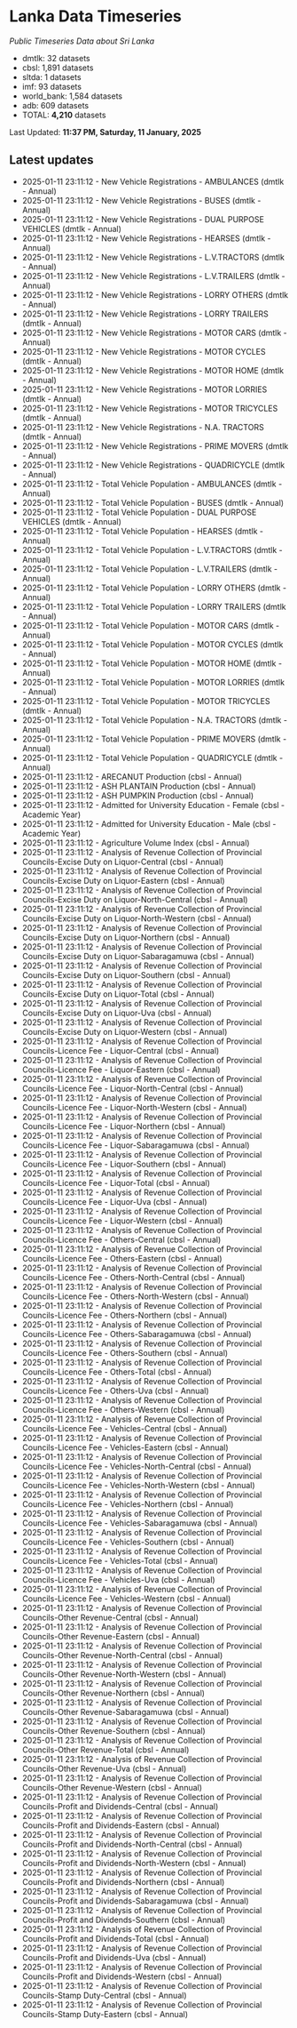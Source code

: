 # Lanka Data Timeseries
*Public Timeseries Data about Sri Lanka*

* dmtlk: 32 datasets
* cbsl: 1,891 datasets
* sltda: 1 datasets
* imf: 93 datasets
* world_bank: 1,584 datasets
* adb: 609 datasets
* TOTAL: **4,210** datasets

Last Updated: **11:37 PM, Saturday, 11 January, 2025**

## Latest updates

* 2025-01-11 23:11:12 - New Vehicle Registrations - AMBULANCES (dmtlk - Annual)
* 2025-01-11 23:11:12 - New Vehicle Registrations - BUSES (dmtlk - Annual)
* 2025-01-11 23:11:12 - New Vehicle Registrations - DUAL PURPOSE VEHICLES (dmtlk - Annual)
* 2025-01-11 23:11:12 - New Vehicle Registrations - HEARSES (dmtlk - Annual)
* 2025-01-11 23:11:12 - New Vehicle Registrations - L.V.TRACTORS (dmtlk - Annual)
* 2025-01-11 23:11:12 - New Vehicle Registrations - L.V.TRAILERS (dmtlk - Annual)
* 2025-01-11 23:11:12 - New Vehicle Registrations - LORRY OTHERS (dmtlk - Annual)
* 2025-01-11 23:11:12 - New Vehicle Registrations - LORRY TRAILERS (dmtlk - Annual)
* 2025-01-11 23:11:12 - New Vehicle Registrations - MOTOR CARS (dmtlk - Annual)
* 2025-01-11 23:11:12 - New Vehicle Registrations - MOTOR CYCLES (dmtlk - Annual)
* 2025-01-11 23:11:12 - New Vehicle Registrations - MOTOR HOME (dmtlk - Annual)
* 2025-01-11 23:11:12 - New Vehicle Registrations - MOTOR LORRIES (dmtlk - Annual)
* 2025-01-11 23:11:12 - New Vehicle Registrations - MOTOR TRICYCLES (dmtlk - Annual)
* 2025-01-11 23:11:12 - New Vehicle Registrations - N.A. TRACTORS (dmtlk - Annual)
* 2025-01-11 23:11:12 - New Vehicle Registrations - PRIME MOVERS (dmtlk - Annual)
* 2025-01-11 23:11:12 - New Vehicle Registrations - QUADRICYCLE (dmtlk - Annual)
* 2025-01-11 23:11:12 - Total Vehicle Population - AMBULANCES (dmtlk - Annual)
* 2025-01-11 23:11:12 - Total Vehicle Population - BUSES (dmtlk - Annual)
* 2025-01-11 23:11:12 - Total Vehicle Population - DUAL PURPOSE VEHICLES (dmtlk - Annual)
* 2025-01-11 23:11:12 - Total Vehicle Population - HEARSES (dmtlk - Annual)
* 2025-01-11 23:11:12 - Total Vehicle Population - L.V.TRACTORS (dmtlk - Annual)
* 2025-01-11 23:11:12 - Total Vehicle Population - L.V.TRAILERS (dmtlk - Annual)
* 2025-01-11 23:11:12 - Total Vehicle Population - LORRY OTHERS (dmtlk - Annual)
* 2025-01-11 23:11:12 - Total Vehicle Population - LORRY TRAILERS (dmtlk - Annual)
* 2025-01-11 23:11:12 - Total Vehicle Population - MOTOR CARS (dmtlk - Annual)
* 2025-01-11 23:11:12 - Total Vehicle Population - MOTOR CYCLES (dmtlk - Annual)
* 2025-01-11 23:11:12 - Total Vehicle Population - MOTOR HOME (dmtlk - Annual)
* 2025-01-11 23:11:12 - Total Vehicle Population - MOTOR LORRIES (dmtlk - Annual)
* 2025-01-11 23:11:12 - Total Vehicle Population - MOTOR TRICYCLES (dmtlk - Annual)
* 2025-01-11 23:11:12 - Total Vehicle Population - N.A. TRACTORS (dmtlk - Annual)
* 2025-01-11 23:11:12 - Total Vehicle Population - PRIME MOVERS (dmtlk - Annual)
* 2025-01-11 23:11:12 - Total Vehicle Population - QUADRICYCLE (dmtlk - Annual)
* 2025-01-11 23:11:12 - ARECANUT Production (cbsl - Annual)
* 2025-01-11 23:11:12 - ASH PLANTAIN Production (cbsl - Annual)
* 2025-01-11 23:11:12 - ASH PUMPKIN Production (cbsl - Annual)
* 2025-01-11 23:11:12 - Admitted for University Education - Female (cbsl - Academic Year)
* 2025-01-11 23:11:12 - Admitted for University Education - Male (cbsl - Academic Year)
* 2025-01-11 23:11:12 - Agriculture Volume Index (cbsl - Annual)
* 2025-01-11 23:11:12 - Analysis of Revenue Collection of Provincial Councils-Excise Duty on Liquor-Central (cbsl - Annual)
* 2025-01-11 23:11:12 - Analysis of Revenue Collection of Provincial Councils-Excise Duty on Liquor-Eastern (cbsl - Annual)
* 2025-01-11 23:11:12 - Analysis of Revenue Collection of Provincial Councils-Excise Duty on Liquor-North-Central (cbsl - Annual)
* 2025-01-11 23:11:12 - Analysis of Revenue Collection of Provincial Councils-Excise Duty on Liquor-North-Western (cbsl - Annual)
* 2025-01-11 23:11:12 - Analysis of Revenue Collection of Provincial Councils-Excise Duty on Liquor-Northern (cbsl - Annual)
* 2025-01-11 23:11:12 - Analysis of Revenue Collection of Provincial Councils-Excise Duty on Liquor-Sabaragamuwa (cbsl - Annual)
* 2025-01-11 23:11:12 - Analysis of Revenue Collection of Provincial Councils-Excise Duty on Liquor-Southern (cbsl - Annual)
* 2025-01-11 23:11:12 - Analysis of Revenue Collection of Provincial Councils-Excise Duty on Liquor-Total (cbsl - Annual)
* 2025-01-11 23:11:12 - Analysis of Revenue Collection of Provincial Councils-Excise Duty on Liquor-Uva (cbsl - Annual)
* 2025-01-11 23:11:12 - Analysis of Revenue Collection of Provincial Councils-Excise Duty on Liquor-Western (cbsl - Annual)
* 2025-01-11 23:11:12 - Analysis of Revenue Collection of Provincial Councils-Licence Fee - Liquor-Central (cbsl - Annual)
* 2025-01-11 23:11:12 - Analysis of Revenue Collection of Provincial Councils-Licence Fee - Liquor-Eastern (cbsl - Annual)
* 2025-01-11 23:11:12 - Analysis of Revenue Collection of Provincial Councils-Licence Fee - Liquor-North-Central (cbsl - Annual)
* 2025-01-11 23:11:12 - Analysis of Revenue Collection of Provincial Councils-Licence Fee - Liquor-North-Western (cbsl - Annual)
* 2025-01-11 23:11:12 - Analysis of Revenue Collection of Provincial Councils-Licence Fee - Liquor-Northern (cbsl - Annual)
* 2025-01-11 23:11:12 - Analysis of Revenue Collection of Provincial Councils-Licence Fee - Liquor-Sabaragamuwa (cbsl - Annual)
* 2025-01-11 23:11:12 - Analysis of Revenue Collection of Provincial Councils-Licence Fee - Liquor-Southern (cbsl - Annual)
* 2025-01-11 23:11:12 - Analysis of Revenue Collection of Provincial Councils-Licence Fee - Liquor-Total (cbsl - Annual)
* 2025-01-11 23:11:12 - Analysis of Revenue Collection of Provincial Councils-Licence Fee - Liquor-Uva (cbsl - Annual)
* 2025-01-11 23:11:12 - Analysis of Revenue Collection of Provincial Councils-Licence Fee - Liquor-Western (cbsl - Annual)
* 2025-01-11 23:11:12 - Analysis of Revenue Collection of Provincial Councils-Licence Fee - Others-Central (cbsl - Annual)
* 2025-01-11 23:11:12 - Analysis of Revenue Collection of Provincial Councils-Licence Fee - Others-Eastern (cbsl - Annual)
* 2025-01-11 23:11:12 - Analysis of Revenue Collection of Provincial Councils-Licence Fee - Others-North-Central (cbsl - Annual)
* 2025-01-11 23:11:12 - Analysis of Revenue Collection of Provincial Councils-Licence Fee - Others-North-Western (cbsl - Annual)
* 2025-01-11 23:11:12 - Analysis of Revenue Collection of Provincial Councils-Licence Fee - Others-Northern (cbsl - Annual)
* 2025-01-11 23:11:12 - Analysis of Revenue Collection of Provincial Councils-Licence Fee - Others-Sabaragamuwa (cbsl - Annual)
* 2025-01-11 23:11:12 - Analysis of Revenue Collection of Provincial Councils-Licence Fee - Others-Southern (cbsl - Annual)
* 2025-01-11 23:11:12 - Analysis of Revenue Collection of Provincial Councils-Licence Fee - Others-Total (cbsl - Annual)
* 2025-01-11 23:11:12 - Analysis of Revenue Collection of Provincial Councils-Licence Fee - Others-Uva (cbsl - Annual)
* 2025-01-11 23:11:12 - Analysis of Revenue Collection of Provincial Councils-Licence Fee - Others-Western (cbsl - Annual)
* 2025-01-11 23:11:12 - Analysis of Revenue Collection of Provincial Councils-Licence Fee - Vehicles-Central (cbsl - Annual)
* 2025-01-11 23:11:12 - Analysis of Revenue Collection of Provincial Councils-Licence Fee - Vehicles-Eastern (cbsl - Annual)
* 2025-01-11 23:11:12 - Analysis of Revenue Collection of Provincial Councils-Licence Fee - Vehicles-North-Central (cbsl - Annual)
* 2025-01-11 23:11:12 - Analysis of Revenue Collection of Provincial Councils-Licence Fee - Vehicles-North-Western (cbsl - Annual)
* 2025-01-11 23:11:12 - Analysis of Revenue Collection of Provincial Councils-Licence Fee - Vehicles-Northern (cbsl - Annual)
* 2025-01-11 23:11:12 - Analysis of Revenue Collection of Provincial Councils-Licence Fee - Vehicles-Sabaragamuwa (cbsl - Annual)
* 2025-01-11 23:11:12 - Analysis of Revenue Collection of Provincial Councils-Licence Fee - Vehicles-Southern (cbsl - Annual)
* 2025-01-11 23:11:12 - Analysis of Revenue Collection of Provincial Councils-Licence Fee - Vehicles-Total (cbsl - Annual)
* 2025-01-11 23:11:12 - Analysis of Revenue Collection of Provincial Councils-Licence Fee - Vehicles-Uva (cbsl - Annual)
* 2025-01-11 23:11:12 - Analysis of Revenue Collection of Provincial Councils-Licence Fee - Vehicles-Western (cbsl - Annual)
* 2025-01-11 23:11:12 - Analysis of Revenue Collection of Provincial Councils-Other Revenue-Central (cbsl - Annual)
* 2025-01-11 23:11:12 - Analysis of Revenue Collection of Provincial Councils-Other Revenue-Eastern (cbsl - Annual)
* 2025-01-11 23:11:12 - Analysis of Revenue Collection of Provincial Councils-Other Revenue-North-Central (cbsl - Annual)
* 2025-01-11 23:11:12 - Analysis of Revenue Collection of Provincial Councils-Other Revenue-North-Western (cbsl - Annual)
* 2025-01-11 23:11:12 - Analysis of Revenue Collection of Provincial Councils-Other Revenue-Northern (cbsl - Annual)
* 2025-01-11 23:11:12 - Analysis of Revenue Collection of Provincial Councils-Other Revenue-Sabaragamuwa (cbsl - Annual)
* 2025-01-11 23:11:12 - Analysis of Revenue Collection of Provincial Councils-Other Revenue-Southern (cbsl - Annual)
* 2025-01-11 23:11:12 - Analysis of Revenue Collection of Provincial Councils-Other Revenue-Total (cbsl - Annual)
* 2025-01-11 23:11:12 - Analysis of Revenue Collection of Provincial Councils-Other Revenue-Uva (cbsl - Annual)
* 2025-01-11 23:11:12 - Analysis of Revenue Collection of Provincial Councils-Other Revenue-Western (cbsl - Annual)
* 2025-01-11 23:11:12 - Analysis of Revenue Collection of Provincial Councils-Profit and Dividends-Central (cbsl - Annual)
* 2025-01-11 23:11:12 - Analysis of Revenue Collection of Provincial Councils-Profit and Dividends-Eastern (cbsl - Annual)
* 2025-01-11 23:11:12 - Analysis of Revenue Collection of Provincial Councils-Profit and Dividends-North-Central (cbsl - Annual)
* 2025-01-11 23:11:12 - Analysis of Revenue Collection of Provincial Councils-Profit and Dividends-North-Western (cbsl - Annual)
* 2025-01-11 23:11:12 - Analysis of Revenue Collection of Provincial Councils-Profit and Dividends-Northern (cbsl - Annual)
* 2025-01-11 23:11:12 - Analysis of Revenue Collection of Provincial Councils-Profit and Dividends-Sabaragamuwa (cbsl - Annual)
* 2025-01-11 23:11:12 - Analysis of Revenue Collection of Provincial Councils-Profit and Dividends-Southern (cbsl - Annual)
* 2025-01-11 23:11:12 - Analysis of Revenue Collection of Provincial Councils-Profit and Dividends-Total (cbsl - Annual)
* 2025-01-11 23:11:12 - Analysis of Revenue Collection of Provincial Councils-Profit and Dividends-Uva (cbsl - Annual)
* 2025-01-11 23:11:12 - Analysis of Revenue Collection of Provincial Councils-Profit and Dividends-Western (cbsl - Annual)
* 2025-01-11 23:11:12 - Analysis of Revenue Collection of Provincial Councils-Stamp Duty-Central (cbsl - Annual)
* 2025-01-11 23:11:12 - Analysis of Revenue Collection of Provincial Councils-Stamp Duty-Eastern (cbsl - Annual)